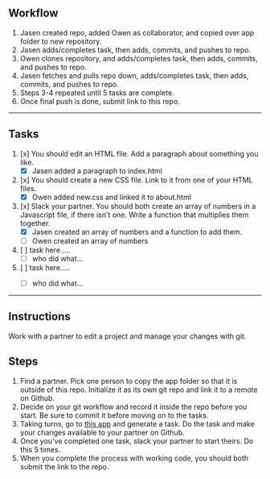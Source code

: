 ## Workflow

1. Jasen created repo, added Owen as collaborator, and copied over app folder to new repository.
2. Jasen adds/completes task, then adds, commits, and pushes to repo.
3. Owen clones repository, and adds/completes task, then adds, commits, and pushes to repo.
4. Jasen fetches and pulls repo down, adds/completes task, then adds, commits, and pushes to repo.
5. Steps 3-4 repeated until 5 tasks are complete.
6. Once final push is done, submit link to this repo.

----------------------

## Tasks

1. [x] You should edit an HTML file. Add a paragraph about something you like.
    - [x] Jasen added a paragraph to index.html

2. [x] You should create a new CSS file. Link to it from one of your HTML files.
    - [x] Owen added new.css and linked it to about.html

3. [x] Slack your partner. You should both create an array of numbers in a Javascript file, if there isn't one. Write a function that multiplies them together.
    - [x] Jasen created an array of numbers and a function to add them.
    - [ ] Owen created an array of numbers

4. [ ] task here.....
    - [ ] who did what...

5. [ ] task here.....
    - [ ] who did what...




----------------------
## Instructions

Work with a partner to edit a project and manage your changes with git.

## Steps
1. Find a partner. Pick one person to copy the app folder so that it is outside of this repo. Initialize it as its own git repo and link it to a remote on Github.
2. Decide on your git workflow and record it inside the repo before you start. Be sure to commit it before moving on to the tasks.
3. Taking turns, go to [this app](https://random-task-generator.firebaseapp.com) and generate a task. Do the task and make your changes available to your partner on Github.
4. Once you've completed one task, slack your partner to start theirs. Do this 5 times.
5. When you complete the process with working code, you should both submit the link to the repo.
